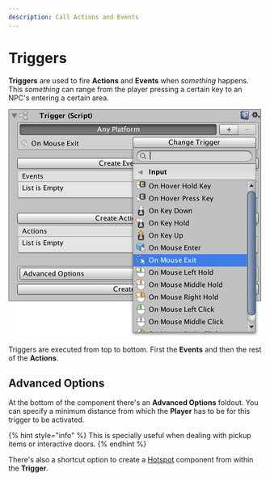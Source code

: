 ```yaml
---
description: Call Actions and Events
---
```


# Triggers

**Triggers** are used to fire **Actions** and **Events** when _something_ happens. This _something_ can range from the player pressing a certain key to an NPC's entering a certain area.

![](../../.gitbook/assets/triggers.jpg)

Triggers are executed from top to bottom. First the **Events** and then the rest of the **Actions**.

## Advanced Options

At the bottom of the component there's an **Advanced Options** foldout. You can specify a minimum distance from which the **Player** has to be for this trigger to be activated. 

{% hint style="info" %}
This is specially useful when dealing with pickup items or interactive doors.
{% endhint %}

There's also a shortcut option to create a [Hotspot](hotspots.md) component from within the **Trigger**.

